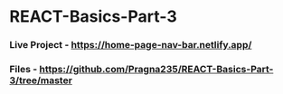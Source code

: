 # REACT-Basics-Part-3

### Live Project - https://home-page-nav-bar.netlify.app/

### Files - https://github.com/Pragna235/REACT-Basics-Part-3/tree/master

